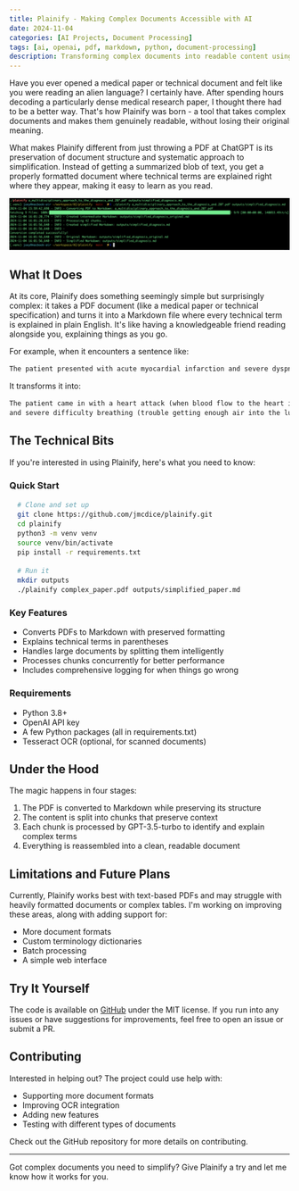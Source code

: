 ```yaml
---
title: Plainify - Making Complex Documents Accessible with AI
date: 2024-11-04
categories: [AI Projects, Document Processing]
tags: [ai, openai, pdf, markdown, python, document-processing]
description: Transforming complex documents into readable content using AI - a Python tool that makes technical papers accessible to everyone.
---
```


Have you ever opened a medical paper or technical document and felt like you were reading an alien language? I certainly have. After spending hours decoding a particularly dense medical research paper, I thought there had to be a better way. That's how Plainify was born - a tool that takes complex documents and makes them genuinely readable, without losing their original meaning.

What makes Plainify different from just throwing a PDF at ChatGPT is its preservation of document structure and systematic approach to simplification. Instead of getting a summarized blob of text, you get a properly formatted document where technical terms are explained right where they appear, making it easy to learn as you read.

![Plainify Workflow](/common/plainify-workflow.png)

## What It Does

At its core, Plainify does something seemingly simple but surprisingly complex: it takes a PDF document (like a medical paper or technical specification) and turns it into a Markdown file where every technical term is explained in plain English. It's like having a knowledgeable friend reading alongside you, explaining things as you go.

For example, when it encounters a sentence like:
```markdown
The patient presented with acute myocardial infarction and severe dyspnea.
```

It transforms it into:
```markdown
The patient came in with a heart attack (when blood flow to the heart is blocked) 
and severe difficulty breathing (trouble getting enough air into the lungs).
```

## The Technical Bits

If you're interested in using Plainify, here's what you need to know:

### Quick Start
```bash
  # Clone and set up
  git clone https://github.com/jmcdice/plainify.git
  cd plainify
  python3 -m venv venv
  source venv/bin/activate
  pip install -r requirements.txt

  # Run it
  mkdir outputs
  ./plainify complex_paper.pdf outputs/simplified_paper.md
```

### Key Features
- Converts PDFs to Markdown with preserved formatting
- Explains technical terms in parentheses
- Handles large documents by splitting them intelligently
- Processes chunks concurrently for better performance
- Includes comprehensive logging for when things go wrong

### Requirements
- Python 3.8+
- OpenAI API key
- A few Python packages (all in requirements.txt)
- Tesseract OCR (optional, for scanned documents)

## Under the Hood

The magic happens in four stages:
1. The PDF is converted to Markdown while preserving its structure
2. The content is split into chunks that preserve context
3. Each chunk is processed by GPT-3.5-turbo to identify and explain complex terms
4. Everything is reassembled into a clean, readable document

## Limitations and Future Plans

Currently, Plainify works best with text-based PDFs and may struggle with heavily formatted documents or complex tables. I'm working on improving these areas, along with adding support for:
- More document formats
- Custom terminology dictionaries
- Batch processing
- A simple web interface

## Try It Yourself

The code is available on [GitHub](https://github.com/jmcdice/plainify) under the MIT license. If you run into any issues or have suggestions for improvements, feel free to open an issue or submit a PR.

## Contributing

Interested in helping out? The project could use help with:
- Supporting more document formats
- Improving OCR integration
- Adding new features
- Testing with different types of documents

Check out the GitHub repository for more details on contributing.

---

Got complex documents you need to simplify? Give Plainify a try and let me know how it works for you. 
